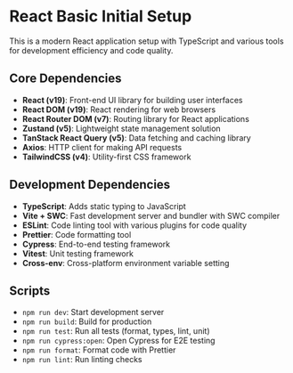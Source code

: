 # React Basic Initial Setup

This is a modern React application setup with TypeScript and various tools for development efficiency and code quality.

## Core Dependencies

- **React (v19)**: Front-end UI library for building user interfaces
- **React DOM (v19)**: React rendering for web browsers
- **React Router DOM (v7)**: Routing library for React applications
- **Zustand (v5)**: Lightweight state management solution
- **TanStack React Query (v5)**: Data fetching and caching library
- **Axios**: HTTP client for making API requests
- **TailwindCSS (v4)**: Utility-first CSS framework

## Development Dependencies

- **TypeScript**: Adds static typing to JavaScript
- **Vite + SWC**: Fast development server and bundler with SWC compiler
- **ESLint**: Code linting tool with various plugins for code quality
- **Prettier**: Code formatting tool
- **Cypress**: End-to-end testing framework
- **Vitest**: Unit testing framework
- **Cross-env**: Cross-platform environment variable setting

## Scripts

- `npm run dev`: Start development server
- `npm run build`: Build for production
- `npm run test`: Run all tests (format, types, lint, unit)
- `npm run cypress:open`: Open Cypress for E2E testing
- `npm run format`: Format code with Prettier
- `npm run lint`: Run linting checks
